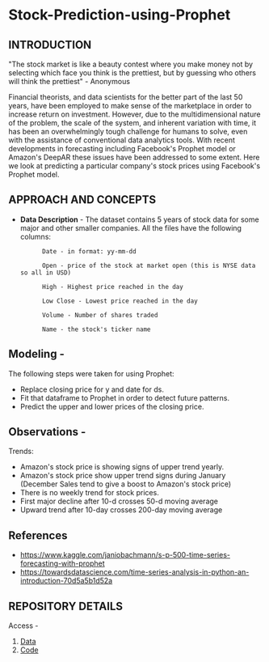 # Stock-Prediction-using-Prophet

## INTRODUCTION
"The stock market is like a beauty contest where you make money not by selecting which face you think is the prettiest, but by guessing who others will think the prettiest" - Anonymous

Financial theorists, and data scientists for the better part of the last 50 years, have been employed to make sense of the marketplace in order to increase return on investment. However, due to the multidimensional nature of the problem, the scale of the system, and inherent variation with time, it has been an overwhelmingly tough challenge for humans to solve, even with the assistance of conventional data analytics tools. With recent developments in forecasting including Facebook's Prophet model or Amazon's DeepAR these issues have been addressed to some extent. Here we look at predicting a particular company's stock prices using Facebook's Prophet model.


## APPROACH AND CONCEPTS
* **Data Description** - The dataset contains 5 years of stock data for some major and other smaller companies.  All the files have the following columns:
            
            Date - in format: yy-mm-dd

            Open - price of the stock at market open (this is NYSE data so all in USD)

            High - Highest price reached in the day

            Low Close - Lowest price reached in the day

            Volume - Number of shares traded

            Name - the stock's ticker name


## **Modeling** - 
The following steps were taken for using Prophet:
  * Replace closing price for y and date for ds.
  * Fit that dataframe to Prophet in order to detect future patterns.
  * Predict the upper and lower prices of the closing price.

## **Observations** - 
Trends:
  * Amazon's stock price is showing signs of upper trend yearly.
  * Amazon's stock price show upper trend signs during January (December Sales tend to give a boost to Amazon's stock price)
  * There is no weekly trend for stock prices.
  * First major decline after 10-d crosses 50-d moving average
  * Upward trend after 10-day crosses 200-day moving average


## References
* https://www.kaggle.com/janiobachmann/s-p-500-time-series-forecasting-with-prophet
* https://towardsdatascience.com/time-series-analysis-in-python-an-introduction-70d5a5b1d52a

## REPOSITORY DETAILS
Access -
1. [Data](https://github.com/arnavd17/Customer-Retention-Strategies/blob/master/data/Online%20Retail.xlsx)
2. [Code](https://github.com/arnavd17/Customer-Retention-Strategies/blob/master/code/script_final.ipynb)
